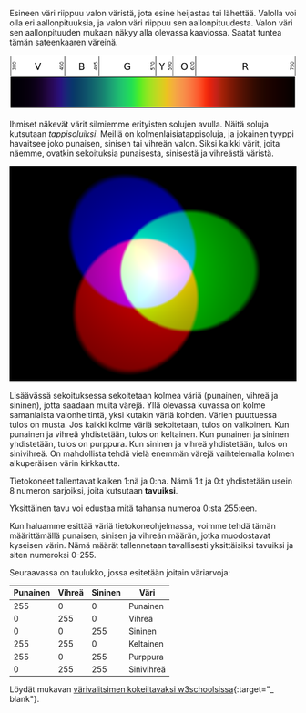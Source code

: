 Esineen väri riippuu valon väristä, jota esine heijastaa tai lähettää. Valolla voi olla eri aallonpituuksia, ja valon väri riippuu sen aallonpituudesta. Valon väri sen aallonpituuden mukaan näkyy alla olevassa kaaviossa. Saatat tuntea tämän sateenkaaren väreinä.

![Näkyvä spektri](images/linear-visible-spectrum.png)

Ihmiset näkevät värit silmiemme erityisten solujen avulla. Näitä soluja kutsutaan *tappisoluiksi*. Meillä on kolmenlaisia ​​tappisoluja, ja jokainen tyyppi havaitsee joko punaisen, sinisen tai vihreän valon. Siksi kaikki värit, joita näemme, ovatkin sekoituksia punaisesta, sinisestä ja vihreästä väristä.

![Lisäävä värien sekoitus](images/additive-colour-mixing.png)

Lisäävässä sekoituksessa sekoitetaan kolmea väriä (punainen, vihreä ja sininen), jotta saadaan muita värejä. Yllä olevassa kuvassa on kolme samanlaista valonheitintä, yksi kutakin väriä kohden. Värien puuttuessa tulos on musta. Jos kaikki kolme väriä sekoitetaan, tulos on valkoinen. Kun punainen ja vihreä yhdistetään, tulos on keltainen. Kun punainen ja sininen yhdistetään, tulos on purppura. Kun sininen ja vihreä yhdistetään, tulos on sinivihreä. On mahdollista tehdä vielä enemmän värejä vaihtelemalla kolmen alkuperäisen värin kirkkautta.

Tietokoneet tallentavat kaiken 1:nä ja 0:na. Nämä 1:t ja 0:t yhdistetään usein 8 numeron sarjoiksi, joita kutsutaan **tavuiksi**.

Yksittäinen tavu voi edustaa mitä tahansa numeroa 0:sta 255:een.

Kun haluamme esittää väriä tietokoneohjelmassa, voimme tehdä tämän määrittämällä punaisen, sinisen ja vihreän määrän, jotka muodostavat kyseisen värin. Nämä määrät tallennetaan tavallisesti yksittäisiksi tavuiksi ja siten numeroksi 0-255.

Seuraavassa on taulukko, jossa esitetään joitain väriarvoja:

| Punainen | Vihreä | Sininen | Väri       |
| -------- | ------ | ------- | ---------- |
| 255      | 0      | 0       | Punainen   |
| 0        | 255    | 0       | Vihreä     |
| 0        | 0      | 255     | Sininen    |
| 255      | 255    | 0       | Keltainen  |
| 255      | 0      | 255     | Purppura   |
| 0        | 255    | 255     | Sinivihreä |

Löydät mukavan [värivalitsimen kokeiltavaksi w3schoolsissa](https://www.w3schools.com/colors/colors_rgb.asp){:target="_ blank"}.